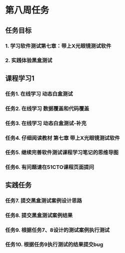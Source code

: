 # 第八周任务

## 任务目标

### 1. 学习软件测试第七章：带上X光眼镜测试软件

### 2. 实践体验黑盒测试

## 课程学习1

### 任务1. 在线学习 动态白盒测试

### 任务2. 在线学习 数据覆盖和代码覆盖

### 任务3. 在线学习 动态白盒测试-补充

### 任务4. 仔细阅读教材 第七章 带上X光眼镜测试软件

### 任务5. 继续完善软件测试课程学习笔记的思维导图

### 任务6. 有问题请在51CTO课程页面提问

## 实践任务

### 任务7. 提交黑盒测试案例设计思路

### 任务8. 提交黑盒测试案例结果

### 任务9. 根据任务7、8设计的测试案例执行测试

### 任务10. 根据任务9执行测试的结果提交bug
